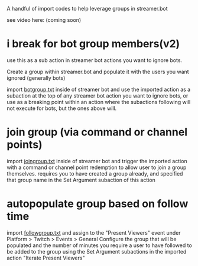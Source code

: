 A handful of import codes to help leverage groups in streamer.bot

see video here: (coming soon)

# i break for bot group members(v2)

use this as a sub action in streamer bot actions you want to ignore bots.

Create a group within streamer.bot and populate it with the users you want ignored (generally bots)

import [botgroup.txt](https://raw.githubusercontent.com/phlare/streamer-bot-examples/main/leveragingGroups/botgroup.txt) inside of streamer bot and use the imported action as a subaction at the top of any streamer bot action you want to ignore bots, or use as a breaking point within an action where the subactions following will not execute for bots, but the ones above will.


# join group (via command or channel points)

import [joingroup.txt](https://raw.githubusercontent.com/phlare/streamer-bot-examples/main/leveragingGroups/joingroup.txt) inside of streamer bot and trigger the imported action with a command or channel point redemption to allow user to join a group themselves.   requires you to have created a group already, and specified that group name in the Set Argument subaction of this action


# autopopulate group based on follow time

import [followgroup.txt](https://raw.githubusercontent.com/phlare/streamer-bot-examples/main/leveragingGroups/followergroup.txt) and assign to the "Present Viewers" event under Platform > Twitch > Events > General
Configure the group that will be populated and the number of minutes you require a user to have followed to be added to the group using the Set Argument subactions in the imported action "Iterate Present Viewers"